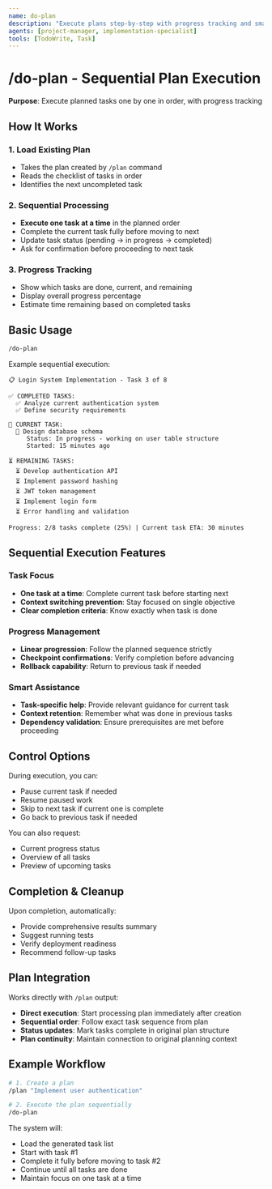 ```yaml
---
name: do-plan
description: "Execute plans step-by-step with progress tracking and smart assistance"
agents: [project-manager, implementation-specialist]
tools: [TodoWrite, Task]
---
```


# /do-plan - Sequential Plan Execution

**Purpose**: Execute planned tasks one by one in order, with progress tracking

## How It Works

### 1. Load Existing Plan
- Takes the plan created by `/plan` command
- Reads the checklist of tasks in order
- Identifies the next uncompleted task

### 2. Sequential Processing
- **Execute one task at a time** in the planned order
- Complete the current task fully before moving to next
- Update task status (pending → in progress → completed)
- Ask for confirmation before proceeding to next task

### 3. Progress Tracking
- Show which tasks are done, current, and remaining
- Display overall progress percentage
- Estimate time remaining based on completed tasks

## Basic Usage

```bash
/do-plan
```

Example sequential execution:
```
📋 Login System Implementation - Task 3 of 8

✅ COMPLETED TASKS:
  ✅ Analyze current authentication system
  ✅ Define security requirements

🔄 CURRENT TASK:
  🔄 Design database schema
     Status: In progress - working on user table structure
     Started: 15 minutes ago

⏳ REMAINING TASKS:
  ⏳ Develop authentication API
  ⏳ Implement password hashing
  ⏳ JWT token management
  ⏳ Implement login form
  ⏳ Error handling and validation

Progress: 2/8 tasks complete (25%) | Current task ETA: 30 minutes
```

## Sequential Execution Features

### Task Focus
- **One task at a time**: Complete current task before starting next
- **Context switching prevention**: Stay focused on single objective
- **Clear completion criteria**: Know exactly when task is done

### Progress Management
- **Linear progression**: Follow the planned sequence strictly
- **Checkpoint confirmations**: Verify completion before advancing
- **Rollback capability**: Return to previous task if needed

### Smart Assistance
- **Task-specific help**: Provide relevant guidance for current task
- **Context retention**: Remember what was done in previous tasks
- **Dependency validation**: Ensure prerequisites are met before proceeding

## Control Options

During execution, you can:
- Pause current task if needed
- Resume paused work
- Skip to next task if current one is complete
- Go back to previous task if needed

You can also request:
- Current progress status
- Overview of all tasks
- Preview of upcoming tasks

## Completion & Cleanup

Upon completion, automatically:
- Provide comprehensive results summary
- Suggest running tests
- Verify deployment readiness
- Recommend follow-up tasks

## Plan Integration

Works directly with `/plan` output:
- **Direct execution**: Start processing plan immediately after creation
- **Sequential order**: Follow exact task sequence from plan
- **Status updates**: Mark tasks complete in original plan structure
- **Plan continuity**: Maintain connection to original planning context

## Example Workflow

```bash
# 1. Create a plan
/plan "Implement user authentication"

# 2. Execute the plan sequentially  
/do-plan
```

The system will:
- Load the generated task list
- Start with task #1
- Complete it fully before moving to task #2
- Continue until all tasks are done
- Maintain focus on one task at a time
